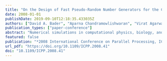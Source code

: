 ```yaml
---
title: "On the Design of Fast Pseudo-Random Number Generators for the Cell Broadband Engine and an Application to Risk Analysis"
date: 2008-01-01
publishDate: 2019-09-10T12:18:35.433035Z
authors: ["David A. Bader", "Aparna Chandramowlishwaran", "Virat Agarwal"]
publication_types: ["paper-conference"]
abstract: "Numerical simulations in computational physics, biology, and finance, often require the use of high quality and efficient parallel random number generators. We design and optimize several parallel pseudo random number generators on the cell broadband engine, with minimal correlation between the parallel streams: the linear congruential generator (LCG) with 64-bit prime addend and the Mersenne Twister (MT) algorithm. As compared with current Intel and AMD microprocessors, our Cell/B.E. LCG and MT implementations achieve a speed up of 33 and 29, respectively. We also explore two normalization techniques, Gaussian averaging method and box Mueller polar/cartesian, that transform uniform random numbers to a Gaussian distribution. Using these fast generators we develop a parallel implementation of value at risk, a commonly used model for risk assessment in financial markets. To our knowledge we have designed and implemented the fastest parallel pseudo random number generators on the Cell/B.E."
featured: false
publication: "*2008 International Conference on Parallel Processing, ICPP 2008, September 8-12, 2008, Portland, Oregon, USA*"
url_pdf: "https://doi.org/10.1109/ICPP.2008.41"
doi: "10.1109/ICPP.2008.41"
---
```


